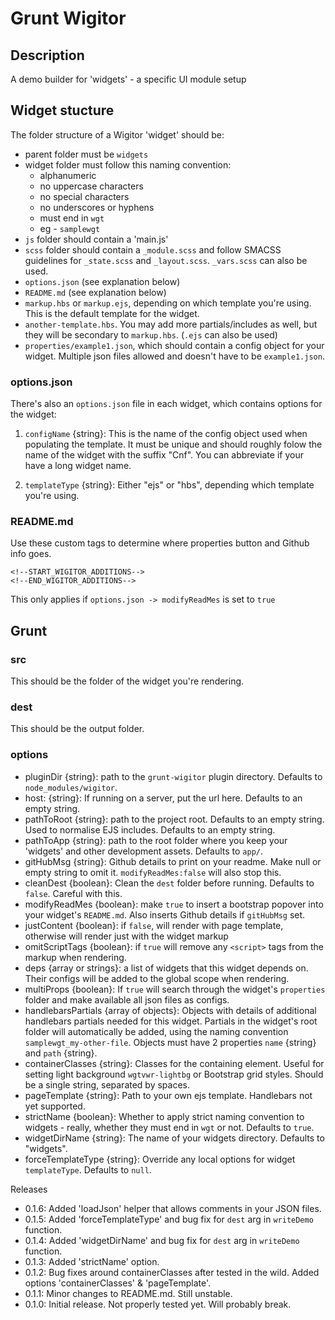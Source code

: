 # Grunt Wigitor

## Description
A demo builder for 'widgets' - a specific UI module setup

## Widget stucture
The folder structure of a Wigitor 'widget' should be:
- parent folder must be `widgets`
- widget folder must follow this naming convention: 
  - alphanumeric 
  - no uppercase characters
  - no special characters
  - no underscores or hyphens
  - must end in `wgt`
  - eg - `samplewgt`
- `js` folder should contain a 'main.js'
- `scss` folder should contain a `_module.scss` and follow SMACSS guidelines for `_state.scss` and `_layout.scss`. `_vars.scss` can also be used.
- `options.json` (see explanation below)
- `README.md` (see explanation below)
- `markup.hbs` or `markup.ejs`, depending on which template you're using. This is the default template for the widget.
- `another-template.hbs`. You may add more partials/includes as well, but they will be secondary to `markup.hbs`. (`.ejs` can also be used)
- `properties/example1.json`, which should contain a config object for your widget. Multiple json files allowed and doesn't have to be `example1.json`.

### options.json
There's also an `options.json` file in each widget, which contains options for the widget:

1. `configName` {string}: This is the name of the config object used when populating the template. It must be unique and should roughly folow the name of the widget with the suffix "Cnf". You can abbreviate if your have a long widget name.

2. `templateType` {string}: Either "ejs" or "hbs", depending which template you're using.


### README.md
Use these custom tags to determine where properties button and Github info goes.
```
<!--START_WIGITOR_ADDITIONS-->
<!--END_WIGITOR_ADDITIONS-->
```
This only applies if `options.json -> modifyReadMes` is set to `true`


## Grunt
### src
This should be the folder of the widget you're rendering.

### dest
This should be the output folder.

### options
- pluginDir {string}: path to the `grunt-wigitor` plugin directory. Defaults to `node_modules/wigitor`.
- host: {string}: If running on a server, put the url here. Defaults to an empty string.
- pathToRoot {string}: path to the project root. Defaults to an empty string. Used to normalise EJS includes. Defaults to an empty string.
- pathToApp {string}: path to the root folder where you keep your 'widgets' and other development assets. Defaults to `app/`. 
- gitHubMsg {string}: Github details to print on your readme. Make null or empty string to omit it. `modifyReadMes:false` will also stop this.
- cleanDest {boolean}: Clean the `dest` folder before running. Defaults to `false`. Careful with this.
- modifyReadMes {boolean}: make `true` to insert a bootstrap popover into your widget's `README.md`. Also inserts Github details if `gitHubMsg` set.
- justContent {boolean}: if `false`, will render with page template, otherwise will render just with the widget markup
- omitScriptTags {boolean}: if `true` will remove any `<script>` tags from the markup when rendering.
- deps {array or strings}: a list of widgets that this widget depends on. Their configs will be added to the global scope when rendering.
- multiProps {boolean}: If `true` will search through the widget's `properties` folder and make available all json files as configs.
- handlebarsPartials {array of objects}: Objects with details of additional handlebars partials needed for this widget. Partials in the widget's root folder will automatically be added, using the naming convention `samplewgt_my-other-file`. Objects must have 2 properties `name` {string} and `path` {string}.
- containerClasses {string}: Classes for the containing element. Useful for setting light background `wgtvwr-lightbg` or Bootstrap grid styles. Should be a single string, separated by spaces.
- pageTemplate {string}: Path to your own ejs template. Handlebars not yet supported.
- strictName {boolean}: Whether to apply strict naming convention to widgets - really, whether they must end in `wgt` or not. Defaults to `true`.
- widgetDirName {string}: The name of your widgets directory. Defaults to "widgets".
- forceTemplateType {string}: Override any local options for widget `templateType`. Defaults to `null`.


Releases
- 0.1.6: Added 'loadJson' helper that allows comments in your JSON files.
- 0.1.5: Added 'forceTemplateType' and bug fix for `dest` arg in `writeDemo` function.
- 0.1.4: Added 'widgetDirName' and bug fix for `dest` arg in `writeDemo` function.
- 0.1.3: Added 'strictName' option.
- 0.1.2: Bug fixes around containerClasses after tested in the wild. Added options 'containerClasses' & 'pageTemplate'.
- 0.1.1: Minor changes to README.md. Still unstable.
- 0.1.0: Initial release. Not properly tested yet. Will probably break.